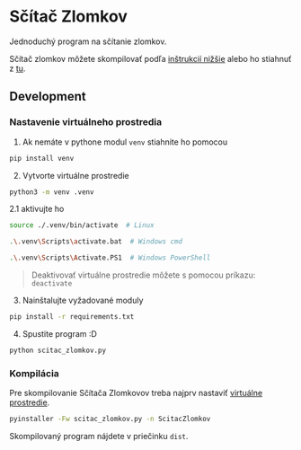 # Sčítač Zlomkov

Jednoduchý program na sčítanie zlomkov.

Sčítač zlomkov môžete skompilovať podľa [inštrukcií nižšie](#kompilácia-windows) alebo ho stiahnuť z [tu](https://github.com/TekMike365/ScitacZlomkov/releases).

## Development

### Nastavenie virtuálneho prostredia

1. Ak nemáte v pythone modul `venv` stiahnite ho pomocou

```sh
pip install venv
```

2. Vytvorte virtuálne prostredie

```sh
python3 -m venv .venv
```

2.1 aktivujte ho
```sh
source ./.venv/bin/activate  # Linux
```
```sh
.\.venv\Scripts\activate.bat  # Windows cmd
```
```sh
.\.venv\Scripts\Activate.PS1  # Windows PowerShell
```

> Deaktivovať virtuálne prostredie môžete s pomocou príkazu: `deactivate`

3. Nainštalujte vyžadované moduly

```sh
pip install -r requirements.txt
```

4. Spustite program :D

```sh
python scitac_zlomkov.py
```

### Kompilácia

Pre skompilovanie Sčítača Zlomkovov treba najprv nastaviť [virtuálne prostredie](#nastavenie-virtuálneho-prostredia).

```sh
pyinstaller -Fw scitac_zlomkov.py -n ScitacZlomkov
```

Skompilovaný program nájdete v priečinku `dist`.
